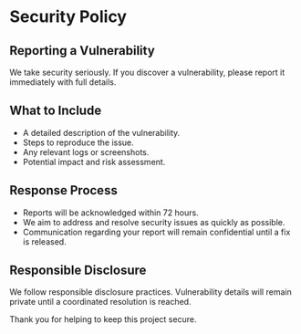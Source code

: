 # Security Policy

## Reporting a Vulnerability

We take security seriously. If you discover a vulnerability, please report it immediately with full details.

## What to Include

- A detailed description of the vulnerability.
- Steps to reproduce the issue.
- Any relevant logs or screenshots.
- Potential impact and risk assessment.

## Response Process

- Reports will be acknowledged within 72 hours.
- We aim to address and resolve security issues as quickly as possible.
- Communication regarding your report will remain confidential until a fix is released.

## Responsible Disclosure

We follow responsible disclosure practices. Vulnerability details will remain private until a coordinated resolution is reached.

Thank you for helping to keep this project secure.

